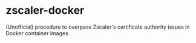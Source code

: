 # zscaler-docker
(Unofficial) procedure to overpass Zscaler's certificate authority issues in Docker container images
